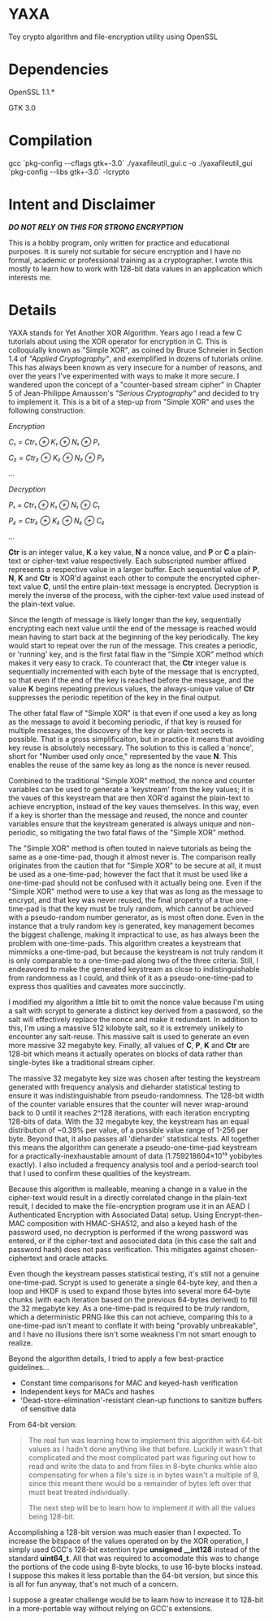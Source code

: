 # YAXA
Toy crypto algorithm and file-encryption utility using OpenSSL

# Dependencies
OpenSSL 1.1.*

GTK 3.0

# Compilation

gcc \`pkg-config --cflags gtk+-3.0\` ./yaxafileutil_gui.c -o ./yaxafileutil_gui \`pkg-config --libs gtk+-3.0\` -lcrypto

# Intent and Disclaimer

__*DO NOT RELY ON THIS FOR STRONG ENCRYPTION*__

This is a hobby program, only written for practice and educational purposes.  It is surely not suitable for secure encryption and I have no formal, academic or professional training as a cryptographer.  I wrote this mostly to learn how to work with 128-bit data values in an application which interests me.

# Details

YAXA stands for Yet Another XOR Algorithm.  Years ago I read a few C tutorials about using the XOR operator for encryption in C. This is colloquially known as "Simple XOR", as coined by Bruce Schneier in Section 1.4 of *"Applied Cryptography"*, and exemplified in dozens of tutorials online.  This has always been known as very insecure for a number of reasons, and over the years I've experimented with ways to make it more secure.  I wandered upon the concept of a "counter-based stream cipher" in Chapter 5 of Jean-Philippe Amausson's *"Serious Cryptography"* and decided to try to implement it.  This is a bit of a step-up from "Simple XOR" and uses the following construction:

*Encryption*

*C₁ = Ctr₁ ⊕ K₁ ⊕ N₁ ⊕ P₁*

*C₂ = Ctr₂ ⊕ K₂ ⊕ N₂ ⊕ P₂*

*...*

*Decryption*

*P₁ = Ctr₁ ⊕ K₁ ⊕ N₁ ⊕ C₁*

*P₂ = Ctr₂ ⊕ K₂ ⊕ N₂ ⊕ C₂*

*...*

**Ctr** is an integer value, **K** a key value, **N** a nonce value, and **P** or **C** a plain-text or cipher-text value respectively.  Each subscripted number affixed represents a respective value in a larger buffer. Each sequential value of **P**, **N**, **K** and **Ctr** is XOR'd against each other to compute the encrypted cipher-text value **C**, until the entire plain-text message is encrypted. Decryption is merely the inverse of the process, with the cipher-text value used instead of the plain-text value.

Since the length of message is likely longer than the key, sequentially encrypting each next value until the end of the message is reached would mean having to start back at the beginning of the key periodically.  The key would start to repeat over the run of the message. This creates a periodic, or 'running' key, and is the first fatal flaw in the "Simple XOR" method which makes it very easy to crack.  To counteract that, the **Ctr** integer value is sequentially incremented with each byte of the message that is encrypted, so that even if the end of the key is reached before the message, and the value **K** begins repeating previous values, the always-unique value of **Ctr** suppresses the periodic repetition of the key in the final output.

The other fatal flaw of "Simple XOR" is that even if one used a key as long as the message to avoid it becoming periodic, if that key is reused for multiple messages, the discovery of the key or plain-text secrets is possible.  That is a gross simplificaiton, but in practice it means that avoiding key reuse is absolutely necessary.  The solution to this is called a 'nonce', short for "Number used only once," represented by the vaue **N**.  This enables the reuse of the same key as long as the nonce is never reused.

Combined to the traditional "Simple XOR" method, the nonce and counter variables can be used to generate a 'keystream' from the key values; it is the vaues of this keystream that are then XOR'd against the plain-text to achieve encryption, instead of the key vaues themselves.  In this way, even if a key is shorter than the message and reused, the nonce and counter variables ensure that the keystream generated is always unique and non-periodic, so mitigating the two fatal flaws of the "Simple XOR" method.

The "Simple XOR" method is often touted in naieve tutorials as being the same as a one-time-pad, though it almost never is. The comparison really originates from the caution that for "Simple XOR" to be secure at all, it must be used as a one-time-pad; however the fact that it must be used like a one-time-pad should not be confused with it actually being one.  Even if the "Simple XOR" method were to use a key that was as long as the message to encrypt, and that key was never reused, the final property of a true one-time-pad is that the key must be truly random, which cannot be achieved with a pseudo-random number generator, as is most often done.  Even in the instance that a truly random key is generated, key management becomes the biggest challenge, making it impractical to use, as has always been the problem with one-time-pads.  This algorithm creates a keystream that mimmicks a one-time-pad, but because the keystream is not truly random it is only comparable to a one-time-pad along two of the three criteria.  Still, I endeavored to make the generated keystream as close to indistinguishable from randomness as I could, and think of it as a pseudo-one-time-pad to express thos qualities and caveates more succinctly.

I modified my algorithm a little bit to omit the nonce value because I'm using a salt with scrypt to generate a distinct key derived from a password, so the salt will effectively replace the nonce and make it redundant. In addition to this, I'm using a massive 512 kilobyte salt, so it is extremely unlikely to encounter any salt-reuse.  This massive salt is used to generate an even more massive 32 megabyte key. Finally, all values of **C**, **P**, **K** and **Ctr** are 128-bit which means it actually operates on blocks of data rather than single-bytes like a traditional stream cipher.

The massive 32 megabyte key size was chosen after testing the keystream generated with frequency analysis and dieharder statistical testing to ensure it was indistinguishable from pseudo-randomness.  The 128-bit width of the counter variable ensures that the counter will never wrap-around back to 0 until it reaches 2^128 iterations, with each iteration encrypting 128-bits of data.  With the 32 megabyte key, the keystream has an equal distribution of ~0.39% per value, of a possible value range of 1-256 per byte.  Beyond that, it also passes all 'dieharder' statistical tests. All together this  means the algorithm can generate a pseudo-one-time-pad keystream for a practically-inexhaustable amount of data (1.759218604×10¹³ yobibytes exactly).  I also included a frequency analysis tool and a period-search tool that I used to confirm these qualities of the keystream.

Because this algorithm is malleable, meaning a change in a value in the cipher-text would result in a directly correlated change in the plain-text result, I decided to make the file-encryption program use it in an AEAD ( Authenticated Encryption with Associated Data) setup. Using Encrypt-then-MAC composition with HMAC-SHA512, and also a keyed hash of the password used, no decryption is performed if the wrong password was entered, or if the cipher-text and associated data (in this case the salt and password hash) does not pass verification.  This mitigates against chosen-ciphertext and oracle attacks.

Even though the keystream passes statistical testing, it's still not a genuine one-time-pad. Scrypt is used to generate a single 64-byte key, and then a loop and HKDF is used to expand those bytes into several more 64-byte chunks (with each iteration based on the previous 64-bytes derived) to fill the 32 megabyte key. As a one-time-pad is required to be *truly* random, which a deterministic PRNG like this can not achieve, comparing this to a one-time-pad isn't meant to conflate it with being "provably unbreakable", and I have no illusions there isn't some weakness I'm not smart enough to realize.

Beyond the algorithm details, I tried to apply a few best-practice guidelines...
* Constant time comparisons for MAC and keyed-hash verification
* Independent keys for MACs and hashes
* 'Dead-store-elimination'-resistant clean-up functions to sanitize buffers of sensitive data

From 64-bit version:

> The real fun was learning how to implement this algorithm with 64-bit values as I hadn't done anything like that before. Luckily it wasn't that complicated and the most complicated part was figuring out how to read and write the data to and from files in 8-byte chunks whlie also compensating for when a file's size is in bytes wasn't a multiple of 8, since this meant there would be a remainder of bytes left over that must beat treated individually.
>
> The next step will be to learn how to implement it with all the values being 128-bit.

Accomplishing a 128-bit version was much easier than I expected.  To increase the bitspace of the values operated on by the XOR operation, I simply used GCC's 128-bit extention type **unsigned __int128** instead of the standard **uint64_t**.  All that was required to accomodate this was to change the portions of the code using 8-byte blocks, to use 16-byte blocks instead.  I suppose this makes it less portable than the 64-bit version, but since this is all for fun anyway, that's not much of a concern.

I suppose a greater challenge would be to learn how to increase it to 128-bit in a more-portable way without relying on GCC's extensions.
